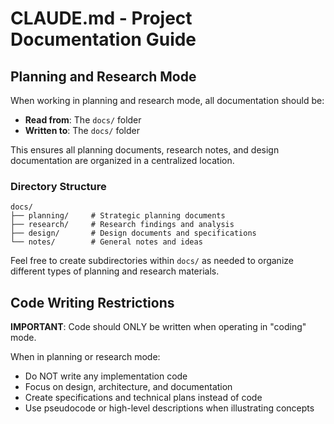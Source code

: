 # CLAUDE.md - Project Documentation Guide

## Planning and Research Mode

When working in planning and research mode, all documentation should be:
- **Read from**: The `docs/` folder
- **Written to**: The `docs/` folder

This ensures all planning documents, research notes, and design documentation are organized in a centralized location.

### Directory Structure
```
docs/
├── planning/     # Strategic planning documents
├── research/     # Research findings and analysis
├── design/       # Design documents and specifications
└── notes/        # General notes and ideas
```

Feel free to create subdirectories within `docs/` as needed to organize different types of planning and research materials.

## Code Writing Restrictions

**IMPORTANT**: Code should ONLY be written when operating in "coding" mode. 

When in planning or research mode:
- Do NOT write any implementation code
- Focus on design, architecture, and documentation
- Create specifications and technical plans instead of code
- Use pseudocode or high-level descriptions when illustrating concepts